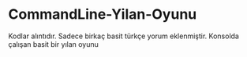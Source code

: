 # CommandLine-Yilan-Oyunu
Kodlar alıntıdır.
Sadece birkaç basit türkçe yorum eklenmiştir.
Konsolda çalışan basit bir yılan oyunu

